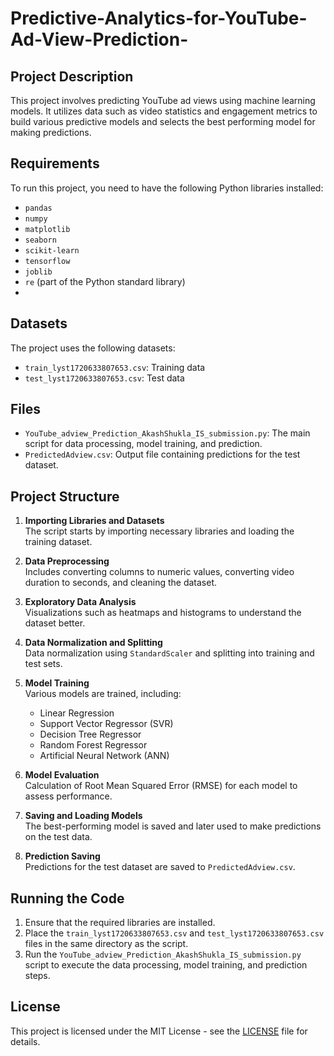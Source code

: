# Predictive-Analytics-for-YouTube-Ad-View-Prediction-

## Project Description
This project involves predicting YouTube ad views using machine learning models. It utilizes data such as video statistics and engagement metrics to build various predictive models and selects the best performing model for making predictions.

## Requirements

To run this project, you need to have the following Python libraries installed:

- `pandas`
- `numpy`
- `matplotlib`
- `seaborn`
- `scikit-learn`
- `tensorflow`
- `joblib`
- `re` (part of the Python standard library)
- 
## Datasets

The project uses the following datasets:
- `train_lyst1720633807653.csv`: Training data
- `test_lyst1720633807653.csv`: Test data

## Files

- `YouTube_adview_Prediction_AkashShukla_IS_submission.py`: The main script for data processing, model training, and prediction.
- `PredictedAdview.csv`: Output file containing predictions for the test dataset.

## Project Structure

1. **Importing Libraries and Datasets**  
   The script starts by importing necessary libraries and loading the training dataset.

2. **Data Preprocessing**  
   Includes converting columns to numeric values, converting video duration to seconds, and cleaning the dataset.

3. **Exploratory Data Analysis**  
   Visualizations such as heatmaps and histograms to understand the dataset better.

4. **Data Normalization and Splitting**  
   Data normalization using `StandardScaler` and splitting into training and test sets.

5. **Model Training**  
   Various models are trained, including:
   - Linear Regression
   - Support Vector Regressor (SVR)
   - Decision Tree Regressor
   - Random Forest Regressor
   - Artificial Neural Network (ANN)

6. **Model Evaluation**  
   Calculation of Root Mean Squared Error (RMSE) for each model to assess performance.

7. **Saving and Loading Models**  
   The best-performing model is saved and later used to make predictions on the test data.

8. **Prediction Saving**  
   Predictions for the test dataset are saved to `PredictedAdview.csv`.

## Running the Code

1. Ensure that the required libraries are installed.
2. Place the `train_lyst1720633807653.csv` and `test_lyst1720633807653.csv` files in the same directory as the script.
3. Run the `YouTube_adview_Prediction_AkashShukla_IS_submission.py` script to execute the data processing, model training, and prediction steps.

## License

This project is licensed under the MIT License - see the [LICENSE](LICENSE) file for details.

